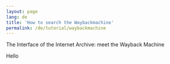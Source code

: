 ```yaml
---
layout: page
lang: de
title: 'How to search the Waybackmachine'
permalink: /de/tutorial/waybackmachine
---
```


The Interface of the Internet Archive: meet the Wayback Machine

<!-- more -->

Hello
